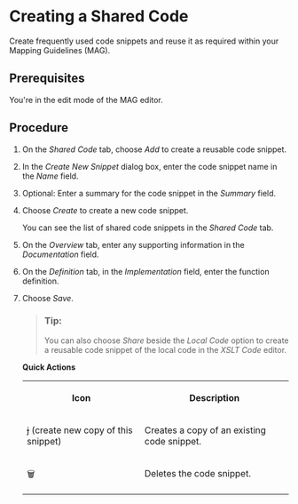 <!-- loioe951f66397694d89876fee681b9717ee -->

<link rel="stylesheet" type="text/css" href="../css/sap-icons.css"/>

# Creating a Shared Code

Create frequently used code snippets and reuse it as required within your Mapping Guidelines \(MAG\).



<a name="loioe951f66397694d89876fee681b9717ee__prereq_w4n_spn_d4b"/>

## Prerequisites

You're in the edit mode of the MAG editor.



## Procedure

1.  On the *Shared Code* tab, choose *Add* to create a reusable code snippet.

2.  In the *Create New Snippet* dialog box, enter the code snippet name in the *Name* field.

3.  Optional: Enter a summary for the code snippet in the *Summary* field.

4.  Choose *Create* to create a new code snippet.

    You can see the list of shared code snippets in the *Shared Code* tab.

5.  On the *Overview* tab, enter any supporting information in the *Documentation* field.

6.  On the *Definition* tab, in the *Implementation* field, enter the function definition.

7.  Choose *Save*.

    > ### Tip:  
    > You can also choose *Share* beside the *Local Code* option to create a reusable code snippet of the local code in the *XSLT Code* editor.

    **Quick Actions**


    <table>
    <tr>
    <th valign="top">

    Icon


    
    </th>
    <th valign="top">

    Description


    
    </th>
    </tr>
    <tr>
    <td valign="top">
    
    <span class="SAP-icons"></span> \(create new copy of this snippet\)


    
    </td>
    <td valign="top">
    
    Creates a copy of an existing code snippet.


    
    </td>
    </tr>
    <tr>
    <td valign="top">
    
    :wastebasket:


    
    </td>
    <td valign="top">
    
    Deletes the code snippet.


    
    </td>
    </tr>
    </table>
    

